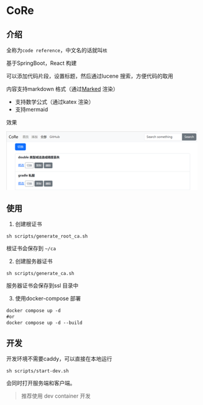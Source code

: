 # CoRe

## 介绍

全称为`code reference`，中文名的话就叫`核`

基于SpringBoot，React 构建

可以添加代码片段，设置标题，然后通过lucene 搜索，方便代码的取用

内容支持markdown 格式（通过[Marked](https://github.com/chjj/marked) 渲染）

* 支持数学公式（通过katex 渲染）
* 支持mermaid

效果

![mobile](mobile_demo.png)

## 使用

1. 创建根证书

```shell
sh scripts/generate_root_ca.sh
```

根证书会保存到 `~/ca`

2. 创建服务器证书

```shell
sh scripts/generate_ca.sh
```

服务器证书会保存到ssl 目录中

3. 使用docker-compose 部署

```shell
docker compose up -d
#or
docker compose up -d --build
```

## 开发

开发环境不需要caddy，可以直接在本地运行

```shell
sh scripts/start-dev.sh
```

会同时打开服务端和客户端。

> 推荐使用 dev container 开发